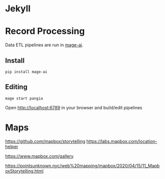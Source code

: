 # Jekyll

# Record Processing

Data ETL pipelines are run in [mage-ai](https://www.mage.ai/).

## Install

    pip install mage-ai

## Editing

    mage start pangia

Open <http://localhost:6789> in your browser and build/edit pipelines

# Maps

https://github.com/mapbox/storytelling 
https://labs.mapbox.com/location-helper

https://www.mapbox.com/gallery

https://pointsunknown.nyc/web%20mapping/mapbox/2020/04/15/11_MapboxStorytelling.html